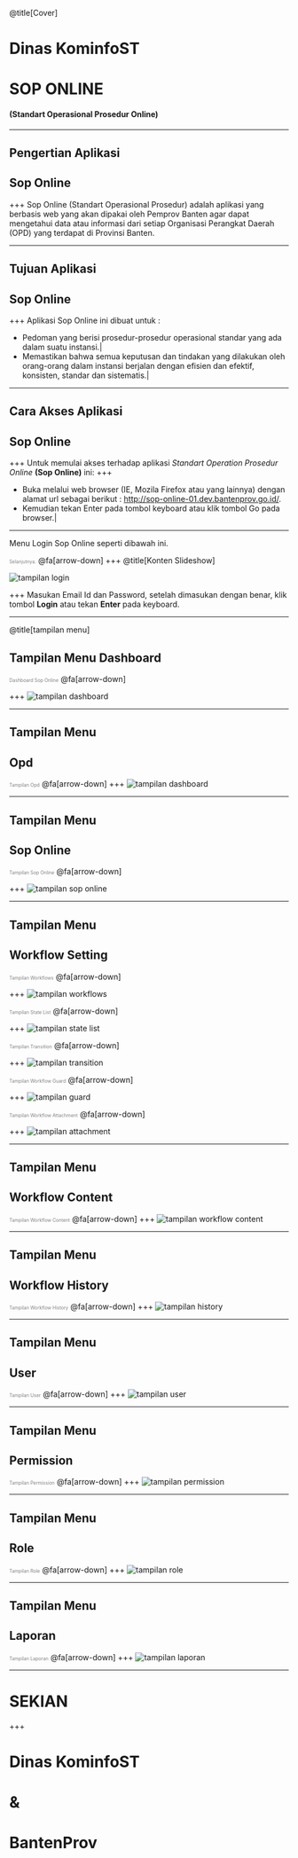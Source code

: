 @title[Cover]

# Dinas KominfoST
# SOP ONLINE 
#### (<span class="white">Standart Operasional Prosedur Online</span>)

---

## Pengertian Aplikasi
## <span class="white">Sop Online</span>

+++
Sop Online (Standart Operasional Prosedur) adalah aplikasi yang berbasis web yang akan dipakai oleh Pemprov Banten agar dapat mengetahui data atau informasi dari setiap Organisasi Perangkat Daerah (OPD) yang terdapat di Provinsi Banten.

---
## Tujuan Aplikasi
## <span class="white">Sop Online</span>

+++
Aplikasi Sop Online ini dibuat untuk :

- Pedoman yang berisi prosedur-prosedur operasional standar yang ada dalam suatu instansi.|
- Memastikan bahwa semua keputusan dan tindakan yang dilakukan oleh orang-orang dalam instansi berjalan dengan efisien dan efektif, konsisten, standar dan sistematis.|

---
## Cara Akses Aplikasi 
## <span class="white">Sop Online</span>

+++
Untuk memulai akses terhadap aplikasi *Standart Operation Prosedur Online* **(Sop Online)** ini: 
+++
- Buka melalui web browser (IE, Mozila Firefox atau yang lainnya) dengan alamat url sebagai berikut : http://sop-online-01.dev.bantenprov.go.id/.
- Kemudian tekan Enter pada tombol keyboard atau klik tombol Go pada browser.|

---
Menu Login Sop Online seperti dibawah ini.

<span style="font-size:0.6em; color:gray">Selanjutnya.</span>
@fa[arrow-down]
+++
@title[Konten Slideshow]

![tampilan login](/assets/images/01-login.png)

+++
Masukan Email Id dan Password, setelah dimasukan dengan benar, klik tombol **Login** atau tekan **Enter** pada keyboard.

---

@title[tampilan menu]

## Tampilan Menu <span class="white">Dashboard</span>
<span style="font-size:0.6em; color:gray">Dashboard <span class="white">Sop Online</span></span>
@fa[arrow-down]

+++
![tampilan dashboard](/assets/images/02-tampilan-dashboard.png)

---
## Tampilan Menu 
## <span class="white">Opd</span>
<span style="font-size:0.6em; color:gray">Tampilan <span class="white">Opd</span></span>
@fa[arrow-down]
+++
![tampilan dashboard](/assets/images/03-tampilan-opd.png)

---
## Tampilan Menu
## <span class="white">Sop Online</span>
<span style="font-size:0.6em; color:gray">Tampilan <span class="white">Sop Online</span></span>
@fa[arrow-down]

+++
![tampilan sop online](/assets/images/04-tampilan-sop-online.png)

---
## Tampilan Menu 
## <span class="white">Workflow Setting</span>
<span style="font-size:0.6em; color:gray">Tampilan <span class="white">Workflows</span></span>
@fa[arrow-down]

+++
![tampilan workflows](/assets/images/05-tampilan-workflows.png)

<span style="font-size:0.6em; color:gray">Tampilan <span class="white">State List</span></span>
@fa[arrow-down]

+++
![tampilan state list](/assets/images/06-tampilan-statelist.png)

<span style="font-size:0.6em; color:gray">Tampilan <span class="white">Transition</span></span>
@fa[arrow-down]

+++
![tampilan transition](/assets/images/07-tampilan-transition.png)

<span style="font-size:0.6em; color:gray">Tampilan <span class="white">Workflow Guard</span></span>
@fa[arrow-down]

+++
![tampilan guard](/assets/images/08-tampilan-workflow-guard.png)

<span style="font-size:0.6em; color:gray">Tampilan <span class="white">Workflow Attachment</span></span>
@fa[arrow-down]

+++
![tampilan attachment](/assets/images/09-tampilan-workflow-attachment.png)

---

## Tampilan Menu 
## <span class="white">Workflow Content</span>
<span style="font-size:0.6em; color:gray">Tampilan <span class="white">Workflow Content</span></span>
@fa[arrow-down]
+++
![tampilan workflow content](/assets/images/10-tampilan-workflow-content.png)

---
## Tampilan Menu 
## <span class="white">Workflow History</span>
<span style="font-size:0.6em; color:gray">Tampilan <span class="white">Workflow History</span></span>
@fa[arrow-down]
+++
![tampilan history](/assets/images/11-tampilan-workflow-history.png)

---
## Tampilan Menu 
## <span class="white">User</span>
<span style="font-size:0.6em; color:gray">Tampilan <span class="white">User</span></span>
@fa[arrow-down]
+++
![tampilan user](/assets/images/12-tampilan-user.png)

---
## Tampilan Menu 
## <span class="white">Permission</span>
<span style="font-size:0.6em; color:gray">Tampilan <span class="white">Permission</span></span>
@fa[arrow-down]
+++
![tampilan permission](/assets/images/13-tampilan-permission.png)

---
## Tampilan Menu 
## <span class="white">Role</span>
<span style="font-size:0.6em; color:gray">Tampilan <span class="white">Role</span></span>
@fa[arrow-down]
+++
![tampilan role](/assets/images/14-tampilan-role.png)

---
## Tampilan Menu 
## <span class="white">Laporan</span>
<span style="font-size:0.6em; color:gray">Tampilan <span class="white">Laporan</span></span>
@fa[arrow-down]
+++
![tampilan laporan](/assets/images/15-tampilan-laporan.png)

---

# SEKIAN
+++
# Dinas <span class="gold">KominfoST</span>
# &
# Banten<span class="gold">Prov</span>
